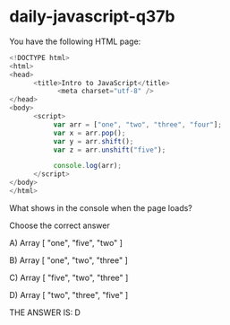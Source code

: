 # daily-javascript-q37b

You have the following HTML page: 

```javascript
<!DOCTYPE html> 
<html> 
<head> 
      <title>Intro to JavaScript</title> 
          	<meta charset="utf-8" /> 
</head> 
<body> 
      <script> 
           var arr = ["one", "two", "three", "four"]; 
           var x = arr.pop(); 
           var y = arr.shift(); 
           var z = arr.unshift("five"); 

           console.log(arr); 
      </script> 
</body> 
</html> 
```

What shows in the console when the page loads?

Choose the correct answer

A) Array [ "one", "five", "two" ]

B) Array [ "one", "two", "three" ]

C) Array [ "five", "two", "three" ]

D) Array [ "two", "three", "five" ]





THE ANSWER IS: D
